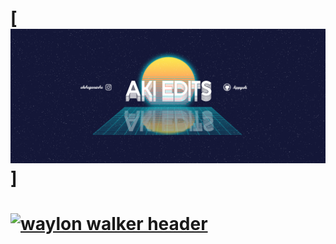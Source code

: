 # [![header](https://raw.githubusercontent.com/hippyaki/hippyaki/main/icon/finalChannelArtAkiEdits-2v2.png)]

# [![waylon walker header](https://raw.githubusercontent.com/WaylonWalker/WaylonWalker/main/icon/gh-bannner-light.png)](https://waylonwalker.com)


